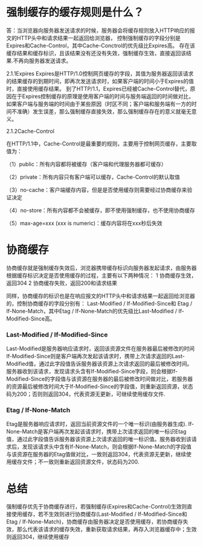 # 强制缓存的缓存规则是什么？
答：当浏览器向服务器发送请求的时候，服务器会将缓存规则放入HTTP响应的报文的HTTP头中和请求结果一起返回给浏览器，
控制强制缓存的字段分别是Expires和Cache-Control，其中Cache-Conctrol的优先级比Expires高。
存在该缓存结果和缓存标识，且该结果没有还没有失效，强制缓存生效，直接返回该结果.不再向服务器发送请求。

2.1.1Expires
Expires是HTTP/1.0控制网页缓存的字段，其值为服务器返回该请求的结果缓存的到期时间，即再次发送请求时，如果客户端的时间小于Expires的值时，直接使用缓存结果。
到了HTTP/1.1，Expires已经被Cache-Control替代，原因在于Expires控制缓存的原理是使用客户端的时间与服务端返回的时间做对比，如果客户端与服务端的时间由于某些原因（时区不同；客户端和服务端有一方的时间不准确）发生误差，那么强制缓存直接失效，那么强制缓存存在的意义就毫无意义。


2.1.2Cache-Control

在HTTP/1.1中，Cache-Control是最重要的规则，主要用于控制网页缓存，主要取值为：

（1）public：所有内容都将被缓存（客户端和代理服务器都可缓存）

（2）private：所有内容只有客户端可以缓存，Cache-Control的默认取值

（3）no-cache：客户端缓存内容，但是是否使用缓存则需要经过协商缓存来验证决定

（4）no-store：所有内容都不会被缓存，即不使用强制缓存，也不使用协商缓存

（5）max-age=xxx (xxx is numeric)：缓存内容将在xxx秒后失效

# 协商缓存
协商缓存就是强制缓存失效后，浏览器携带缓存标识向服务器发起请求，由服务器根据缓存标识决定是否使用缓存的过程，主要有以下两种情况：
1 协商缓存生效，返回304
2 协商缓存失败，返回200和请求结果

同样，协商缓存的标识也是在响应报文的HTTP头中和请求结果一起返回给浏览器的，控制协商缓存的字段分别有：
Last-Modified / If-Modified-Since和 Etag / If-None-Match，其中Etag / If-None-Match的优先级比Last-Modified / If-Modified-Since高。

### Last-Modified / If-Modified-Since
Last-Modified是服务器响应请求时，返回该资源文件在服务器最后被修改的时间
If-Modified-Since则是客户端再次发起该请求时，携带上次请求返回的Last-Modified值，通过此字段值告诉服务器该资源上次请求返回的最后被修改时间。服务器收到该请求，发现请求头含有If-Modified-Since字段，则会根据If-Modified-Since的字段值与该资源在服务器的最后被修改时间做对比，若服务器的资源最后被修改时间大于If-Modified-Since的字段值，则重新返回资源，状态码为200；否则则返回304，代表资源无更新，可继续使用缓存文件.

### Etag / If-None-Match
Etag是服务器响应请求时，返回当前资源文件的一个唯一标识(由服务器生成).
If-None-Match是客户端再次发起该请求时，携带上次请求返回的唯一标识Etag值，通过此字段值告诉服务器该资源上次请求返回的唯一标识值。服务器收到该请求后，发现该请求头中含有If-None-Match，则会根据If-None-Match的字段值与该资源在服务器的Etag值做对比，一致则返回304，代表资源无更新，继续使用缓存文件；不一致则重新返回资源文件，状态码为200.

# 总结
强制缓存优先于协商缓存进行，若强制缓存(Expires和Cache-Control)生效则直接使用缓存，若不生效则进行协商缓存(Last-Modified / If-Modified-Since和Etag / If-None-Match)，协商缓存由服务器决定是否使用缓存，若协商缓存失效，那么代表该请求的缓存失效，重新获取请求结果，再存入浏览器缓存中；生效则返回304，继续使用缓存